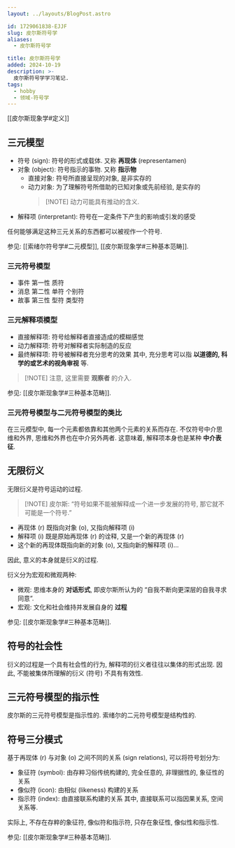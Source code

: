 ```yaml
---
layout: ../layouts/BlogPost.astro

id: 1729061838-EJJF
slug: 皮尔斯符号学
aliases:
  - 皮尔斯符号学

title: 皮尔斯符号学
added: 2024-10-19
description: >-
  皮尔斯符号学学习笔记.
tags:
  - hobby
  - 领域-符号学
---
```


[[皮尔斯现象学#定义]]

## 三元模型

- 符号 (sign): 符号的形式或载体. 又称 **再现体** (representamen)
- 对象 (object): 符号指示的事物. 又称 **指示物**
  - 直接对象: 符号所直接呈现的对象, 是非实存的
  - 动力对象: 为了理解符号所借助的已知对象或先前经验, 是实存的
    > [!NOTE] 动力可能具有推动的含义.
- 解释项 (interpretant): 符号在一定条件下产生的影响或引发的感受

任何能够满足这种三元关系的东西都可以被视作一个符号.

参见: [[索绪尔符号学#二元模型]], [[皮尔斯现象学#三种基本范畴]].

### 三元符号模型

- 事件 第一性 质符
- 消息 第二性 单符 个别符
- 故事 第三性 型符 类型符

### 三元解释项模型

- 直接解释项: 符号给解释者直接造成的模糊感觉
- 动力解释项: 符号对解释者实际制造的反应
- 最终解释项: 符号被解释者充分思考的效果
  其中, 充分思考可以指 **以道德的, 科学的或艺术的视角审视** 等.

> [!NOTE] 注意, 这里需要 **观察者** 的介入.

参见: [[皮尔斯现象学#三种基本范畴]].

### 三元符号模型与二元符号模型的类比

在三元模型中, 每一个元素都依靠和其他两个元素的关系而存在.
不仅符号中介思维和外界, 思维和外界也在中介另外两者.
这意味着, 解释项本身也是某种 **中介表征**.

## 无限衍义

无限衍义是符号运动的过程.

> [!NOTE] 皮尔斯: “符号如果不能被解释成一个进一步发展的符号, 那它就不可能是一个符号.”

- 再现体 (r) 既指向对象 (o), 又指向解释项 (i)
- 解释项 (i) 既是原始再现体 (r) 的诠释, 又是一个新的再现体 (r)
- 这个新的再现体既指向新的对象 (o), 又指向新的解释项 (i)...

因此, 意义的本身就是衍义的过程.

衍义分为宏观和微观两种:

- 微观: 思维本身的 **对话形式**, 即皮尔斯所认为的 “自我不断向更深层的自我寻求同意”.
- 宏观: 文化和社会维持并发展自身的 **过程**

参见: [[皮尔斯现象学#三种基本范畴]].

## 符号的社会性

衍义的过程是一个具有社会性的行为, 解释项的衍义者往往以集体的形式出现.
因此, 不能被集体所理解的衍义 (符号) 不具有有效性.

## 三元符号模型的指示性

皮尔斯的三元符号模型是指示性的.
索绪尔的二元符号模型是结构性的.

## 符号三分模式

基于再现体 (r) 与对象 (o) 之间不同的关系 (sign relations), 可以将符号划分为:

- 象征符 (symbol): 由存粹习俗传统构建的, 完全任意的, 非理据性的, 象征性的关系
- 像似符 (icon): 由相似 (likeness) 构建的关系
- 指示符 (index): 由直接联系构建的关系
  其中, 直接联系可以指因果关系, 空间关系等.

实际上, 不存在存粹的象征符, 像似符和指示符, 只存在象征性, 像似性和指示性.

参见: [[皮尔斯现象学#三种基本范畴]].
